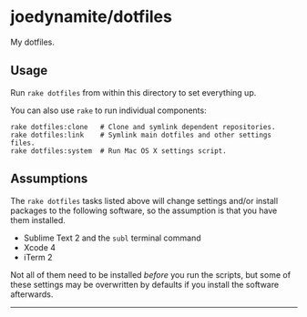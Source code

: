 # joedynamite/dotfiles

My dotfiles.

## Usage

Run `rake dotfiles` from within this directory to set everything up.

You can also use `rake` to run individual components:

    rake dotfiles:clone   # Clone and symlink dependent repositories.
    rake dotfiles:link    # Symlink main dotfiles and other settings files.
    rake dotfiles:system  # Run Mac OS X settings script.

## Assumptions

The `rake dotfiles` tasks listed above will change settings and/or install packages to the following software, so the assumption is that you have them installed.

- Sublime Text 2 and the `subl` terminal command
- Xcode 4
- iTerm 2

Not all of them need to be installed *before* you run the scripts, but some of these settings may be overwritten by defaults if you install the software afterwards.

----
